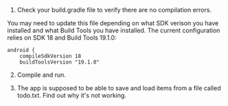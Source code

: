 1. Check your build.gradle file to verify there are no compilation errors.

You may need to update this file depending on what SDK verison you have installed and
what Build Tools you have installed.  The current configuration relies on SDK 18
and Build Tools 19.1.0:

```
android {
    compileSdkVersion 18
    buildToolsVersion "19.1.0"
```

2. Compile and run.

3. The app is supposed to be able to save and load items from a file called todo.txt.  Find out
why it's not working.